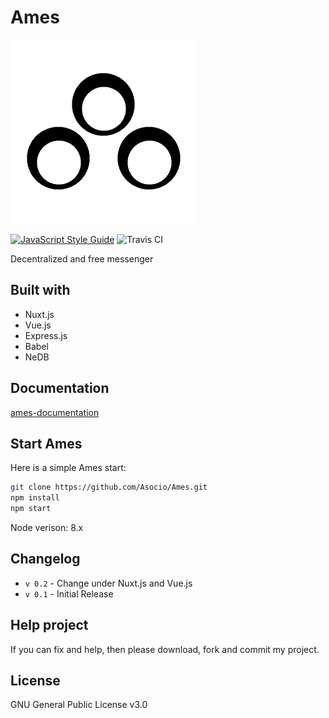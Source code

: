# Ames
![Ames](/static/logo.png)

[![JavaScript Style Guide](https://img.shields.io/badge/code_style-standard-brightgreen.svg)](https://standardjs.com)
![Travis CI](https://travis-ci.org/Asocio/Ames.svg?branch=master)

Decentralized and free messenger

## Built with
* Nuxt.js
* Vue.js
* Express.js
* Babel
* NeDB

## Documentation
[ames-documentation](https://asocio.github.io/ames-documentation/)

## Start Ames
Here is a simple Ames start:
```bash
git clone https://github.com/Asocio/Ames.git
npm install
npm start
```
Node verison: 8.x

## Changelog
* `v 0.2` - Change under Nuxt.js and Vue.js
* `v 0.1` - Initial Release

## Help project
If you can fix and help, then please download, fork and commit my project.
## License

GNU General Public License v3.0
